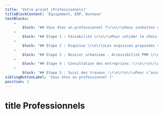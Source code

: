```yaml
---
title: 'Votre projet (Professionnels)'
titleBlockContent: 'Équipement, ERP, bureaux'
textBlocks:
    -
        block: "## Vous êtes un professionnel ?\r\n\r\nVous souhaitez construire ou agrandir vos locaux ? \r\nVous voulez réorganiser et rénover votre lieu de travail ? \r\nVous accueillez du public et souhaitez mettre aux normes votre bâtiment ?\r\n\r\nQue vos locaux accueillent des bureaux, du public ou une activité industrielle, votre architecte vous propose** des espaces de travail fonctionnels et agréables**. \r\n\r\nIl conçoit et réalise vos locaux en mêlant l’utile à l’esthétique contemporaine.\r\n\r\nPour valoriser votre image de marque, vous assurer de la tenue de votre budget et du planning, consultez les différentes offres de service proposées par l’agence d’architecture Roselyne Laurent.\r\n"
    -
        block: "## Etape 1 : Faisabilité \r\n\r\nPour valider le choix d’un local, faire un état des lieux objectif ou entamer un projet de travaux.\r\n\r\nEtre accompagné tôt dans votre projet est la clé de la réussite !\r\n\r\nJe vous rencontre et visite votre bien. \r\nJe vous aide à finaliser votre programme et vérifie sa cohérence avec votre budget, les contraintes d’urbanisme et techniques.\r\nVous obtiendrez un compte-rendu faisant état du bien et de son potentiel.\r\nEnfin je vous explique la marche à suivre pour la suite de votre projet.\r\n\r\nCoût : à partir de 350 € HT"
    -
        block: "## Etape 2 : Esquisse \r\n\r\nLes esquisses proposées vous permettent de choisir un aménagement global, grâce à des croquis, plans et coupes en 2D et 3D.\r\n\r\nTout en tenant compte de vos contraintes et de vos envies, je cherche à tirer partie de votre local ou votre terrain.\r\n\r\n**_Avis de client : **\r\n\r\nSuite à un projet d'agrandissement de résidence principale accompagné d'un cabinet paramédical, nous avons fait appel à Roselyne Laurent.\r\n\r\nLe sérieux, le professionnalisme, la compétence, le conseil avisé et la disponibilité permanente ont permis à ce double projet très important pour nous de voir le jour.\r\n\r\nCette collaboration a été fructueuse et je conseille vivement aux porteurs de projet de construction ou d'aménagement de contacter Roselyne Laurent, ils ne le regretteront pas.\r\n\r\nID et PF_"
    -
        block: "## Etape 3 : Dossier urbanisme - Accessibilité PMR \r\n\r\n\r\nL’Avant Projet Détaillé (APD) permet de remanier et détailler l’aménagement retenu sous forme de plans et coupes en 2D et 3D.\r\n\r\nEn complément des éventuelles études (acoustique, thermique, fluide, etc) et d’une estimation, nous validerons les matériaux intérieurs et extérieurs adaptés à votre projet.\r\n\r\nJe réalise en parallèle un dossier de demande d’urbanisme, accessibilité, sécurité.\r\n"
    -
        block: "## Etape 4 : Consultation des entreprises :\r\n\r\n\r\nAu moyen d’un dossier détaillé, d’un descriptif et de pièces administratives, les entreprises chiffrent précisément vos travaux. \r\n\r\nJ’analyse avec vous l’ensemble des devis, et vous aide à choisir les entreprises adaptées à votre projet. \r\n\r\n\r\n\r\n## Suivi des travaux :\r\n\r\n\r\nPour s’assurer du respect du budget et du planning, de la cohérence entre les devis et les plans, et de la qualité de la mise en oeuvre.\r\n\r\n**Laissez-vous guider et sécurisez financièrement votre chantier** grâce au suivi du chantier par votre architecte !\r\n\r\n\r\nJe prépare le début du chantier et valide les détails d'exécution, les échantillons fournis.\r\n\r\nJe coordonne les intervenants lors des réunions hebdomadaires et rédige des compte rendus détaillés. \r\n\r\nJe vise les factures, vous assiste pour la clôture du chantier et la levée des éventuelles réserves. \r\n"
    -
        block: "## Etape 5 : Suivi des travaux :\r\n\r\n\r\nPour s’assurer du respect du budget et du planning, de la cohérence entre les devis et les plans, et de la qualité de la mise en oeuvre. \r\n\r\n**Laissez-vous guider et sécurisez financièrement votre chantier grâce au suivi du chantier par votre architecte !**\r\n\r\nJe prépare le début du chantier et valide les détails d'exécution, les échantillons fournis. \r\n\r\nJe coordonne les intervenants lors des réunions hebdomadaires et rédige des compte rendus détaillés. \r\n\r\nJe vise les factures, vous assiste pour la clôture du chantier et la levée des éventuelles réserves."
siblingButtonLabel: 'Vous êtes un professionnel ?'
position: 2
---
```


title Professionnels
===


